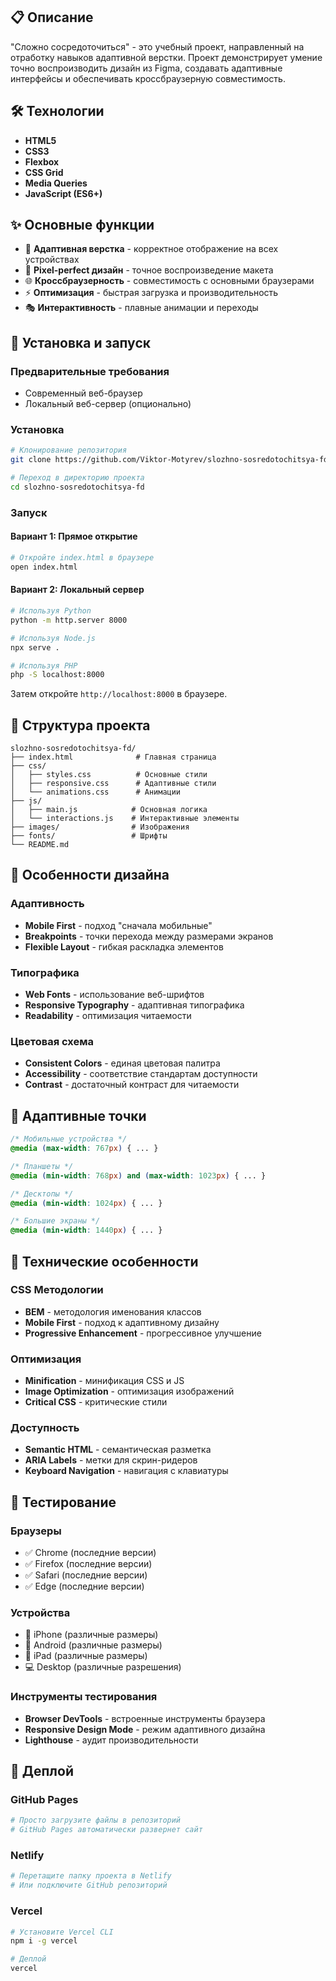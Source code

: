 ## 📋 Описание

"Сложно сосредоточиться" - это учебный проект, направленный на отработку навыков адаптивной верстки. Проект демонстрирует умение точно воспроизводить дизайн из Figma, создавать адаптивные интерфейсы и обеспечивать кроссбраузерную совместимость.

## 🛠 Технологии

- **HTML5**
- **CSS3**
- **Flexbox**
- **CSS Grid**
- **Media Queries**
- **JavaScript (ES6+)**

## ✨ Основные функции

- 📱 **Адаптивная верстка** - корректное отображение на всех устройствах
- 🎨 **Pixel-perfect дизайн** - точное воспроизведение макета
- 🌐 **Кроссбраузерность** - совместимость с основными браузерами
- ⚡ **Оптимизация** - быстрая загрузка и производительность
- 🎭 **Интерактивность** - плавные анимации и переходы

## 🚀 Установка и запуск

### Предварительные требования

- Современный веб-браузер
- Локальный веб-сервер (опционально)

### Установка

```bash
# Клонирование репозитория
git clone https://github.com/Viktor-Motyrev/slozhno-sosredotochitsya-fd.git

# Переход в директорию проекта
cd slozhno-sosredotochitsya-fd
```

### Запуск

#### Вариант 1: Прямое открытие
```bash
# Откройте index.html в браузере
open index.html
```

#### Вариант 2: Локальный сервер
```bash
# Используя Python
python -m http.server 8000

# Используя Node.js
npx serve .

# Используя PHP
php -S localhost:8000
```

Затем откройте `http://localhost:8000` в браузере.

## 📁 Структура проекта

```
slozhno-sosredotochitsya-fd/
├── index.html              # Главная страница
├── css/
│   ├── styles.css          # Основные стили
│   ├── responsive.css      # Адаптивные стили
│   └── animations.css      # Анимации
├── js/
│   ├── main.js            # Основная логика
│   └── interactions.js    # Интерактивные элементы
├── images/                # Изображения
├── fonts/                 # Шрифты
└── README.md
```

## 🎨 Особенности дизайна

### Адаптивность
- **Mobile First** - подход "сначала мобильные"
- **Breakpoints** - точки перехода между размерами экранов
- **Flexible Layout** - гибкая раскладка элементов

### Типографика
- **Web Fonts** - использование веб-шрифтов
- **Responsive Typography** - адаптивная типографика
- **Readability** - оптимизация читаемости

### Цветовая схема
- **Consistent Colors** - единая цветовая палитра
- **Accessibility** - соответствие стандартам доступности
- **Contrast** - достаточный контраст для читаемости

## 📱 Адаптивные точки

```css
/* Мобильные устройства */
@media (max-width: 767px) { ... }

/* Планшеты */
@media (min-width: 768px) and (max-width: 1023px) { ... }

/* Десктопы */
@media (min-width: 1024px) { ... }

/* Большие экраны */
@media (min-width: 1440px) { ... }
```

## 🔧 Технические особенности

### CSS Методологии
- **BEM** - методология именования классов
- **Mobile First** - подход к адаптивному дизайну
- **Progressive Enhancement** - прогрессивное улучшение

### Оптимизация
- **Minification** - минификация CSS и JS
- **Image Optimization** - оптимизация изображений
- **Critical CSS** - критические стили

### Доступность
- **Semantic HTML** - семантическая разметка
- **ARIA Labels** - метки для скрин-ридеров
- **Keyboard Navigation** - навигация с клавиатуры

## 🧪 Тестирование

### Браузеры
- ✅ Chrome (последние версии)
- ✅ Firefox (последние версии)
- ✅ Safari (последние версии)
- ✅ Edge (последние версии)

### Устройства
- 📱 iPhone (различные размеры)
- 📱 Android (различные размеры)
- 📱 iPad (различные размеры)
- 💻 Desktop (различные разрешения)

### Инструменты тестирования
- **Browser DevTools** - встроенные инструменты браузера
- **Responsive Design Mode** - режим адаптивного дизайна
- **Lighthouse** - аудит производительности

## 🚀 Деплой

### GitHub Pages
```bash
# Просто загрузите файлы в репозиторий
# GitHub Pages автоматически развернет сайт
```

### Netlify
```bash
# Перетащите папку проекта в Netlify
# Или подключите GitHub репозиторий
```

### Vercel
```bash
# Установите Vercel CLI
npm i -g vercel

# Деплой
vercel
```


